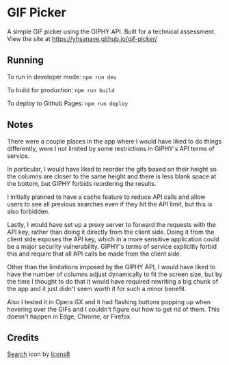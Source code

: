 # GIF Picker

A simple GIF picker using the GIPHY API. Built for a technical assessment. View the site at <https://yhsanave.github.io/gif-picker/>

## Running

To run in developer mode: `npm run dev`

To build for production: `npm run build`

To deploy to Github Pages: `npm run deploy`

## Notes

There were a couple places in the app where I would have liked to do things differently, were I not limited by some restrictions in GIPHY's API terms of service.

In particular, I would have liked to reorder the gifs based on their height so the columns are closer to the same height and there is less blank space at the bottom, but GIPHY forbids reordering the results.

I initially planned to have a cache feature to reduce API calls and allow users to see all previous searches even if they hit the API limit, but this is also forbidden.

Lastly, I would have set up a proxy server to forward the requests with the API key, rather than doing it directly from the client side. Doing it from the client side exposes the API key, which in a more sensitive application could be a major security vulnerability. GIPHY's terms of service explicitly forbid this and require that all API calls be made from the client side.

Other than the limitations imposed by the GIPHY API, I would have liked to have the number of columns adjust dynamically to fit the screen size, but by the time I thought to do that it would have required rewriting a big chunk of the app and it just didn't seem worth it for such a minor benefit.

Also I tested it in Opera GX and it had flashing buttons popping up when hovering over the GIFs and I couldn't figure out how to get rid of them. This doesn't happen in Edge, Chrome, or Firefox.

## Credits

[Search](https://icons8.com/icon/112468/search) icon by [Icons8](https://icons8.com)
